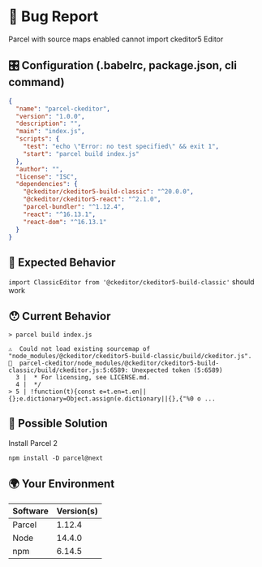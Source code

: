 # 🐛 Bug Report

Parcel with source maps enabled cannot import ckeditor5 Editor

## 🎛 Configuration (.babelrc, package.json, cli command)
```json
{
  "name": "parcel-ckeditor",
  "version": "1.0.0",
  "description": "",
  "main": "index.js",
  "scripts": {
    "test": "echo \"Error: no test specified\" && exit 1",
    "start": "parcel build index.js"
  },
  "author": "",
  "license": "ISC",
  "dependencies": {
    "@ckeditor/ckeditor5-build-classic": "^20.0.0",
    "@ckeditor/ckeditor5-react": "^2.1.0",
    "parcel-bundler": "^1.12.4",
    "react": "^16.13.1",
    "react-dom": "^16.13.1"
  }
}
```

## 🤔 Expected Behavior

`import ClassicEditor from '@ckeditor/ckeditor5-build-classic'` should work

## 😯 Current Behavior

```
> parcel build index.js

⚠️  Could not load existing sourcemap of "node_modules/@ckeditor/ckeditor5-build-classic/build/ckeditor.js".
🚨  parcel-ckeditor/node_modules/@ckeditor/ckeditor5-build-classic/build/ckeditor.js:5:6589: Unexpected token (5:6589)
  3 |  * For licensing, see LICENSE.md.
  4 |  */
> 5 | !function(t){const e=t.en=t.en||{};e.dictionary=Object.assign(e.dictionary||{},{"%0 o ...
```

## 💁 Possible Solution

Install Parcel 2

```shell
npm install -D parcel@next
```

## 🌍 Your Environment

| Software         | Version(s) |
| ---------------- | ---------- |
| Parcel           | 1.12.4     |     
| Node             | 14.4.0     |
| npm              | 6.14.5     |